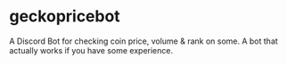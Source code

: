 # geckopricebot
A Discord Bot for checking coin price, volume &amp; rank on some. A bot that actually works if you have some experience.
